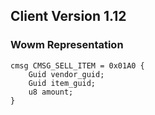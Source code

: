 ## Client Version 1.12

### Wowm Representation
```rust,ignore
cmsg CMSG_SELL_ITEM = 0x01A0 {
    Guid vendor_guid;    
    Guid item_guid;    
    u8 amount;    
}

```
